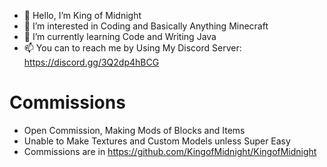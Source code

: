 - 👋 Hello, I’m King of Midnight
- 👀 I’m interested in Coding and Basically Anything Minecraft
- 🌱 I’m currently learning Code and Writing Java
- 📫 You can to reach me by Using My Discord Server: https://discord.gg/3Q2dp4hBCG

# Commissions
- Open Commission, Making Mods of Blocks and Items
- Unable to Make Textures and Custom Models unless Super Easy
- Commissions are in https://github.com/KingofMidnight/KingofMidnight
